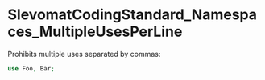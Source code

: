 # SlevomatCodingStandard_Namespaces_MultipleUsesPerLine

Prohibits multiple uses separated by commas:

```php
use Foo, Bar;
```
